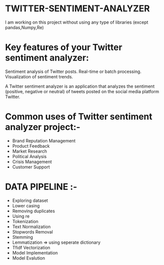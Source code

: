 # TWITTER-SENTIMENT-ANALYZER
I am working on this project without using any type of libraries
(except pandas,Numpy,Re)

# Key features of your Twitter sentiment analyzer:

Sentiment analysis of Twitter posts.
Real-time or batch processing.
Visualization of sentiment trends.

A Twitter sentiment analyzer is an application that analyzes the sentiment (positive, negative or neutral) of tweets posted on the social media platform Twitter.<br>
# Common uses of Twitter sentiment analyzer project:-

* Brand Reputation Management 
* Product Feedback
* Market Research
* Political Analysis 
* Crisis Management
* Customer Support

# DATA PIPELINE :-

* Exploring dataset
* Lower casing
* Removing duplicates
* Using re
* Tokenization
* Text Normalization
* Stopwords Removal
* Stemming
* Lemmatization =>    using seperate dictionary 
* Tfidf Vectorization
* Model Implementation
* Model Evalution
